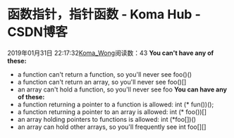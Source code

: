# 函数指针，指针函数 - Koma Hub - CSDN博客
2019年01月31日 22:17:32[Koma_Wong](https://me.csdn.net/Rong_Toa)阅读数：43
**You can't have any of these:**
- a function can't return a function, so you'll never see foo()()
- a function can't return an array, so you'll never see foo()[]
- an array can't hold a function, so you'll never see foo[]()
**You can have any of these:**
- a function returning a pointer to a function is allowed: int (* fun())();
- a function returning a pointer to an array is allowed: int (* foo())[]
- an array holding pointers to functions is allowed: int (*foo[])()
- an array can hold other arrays, so you'll frequently see int foo[][]
